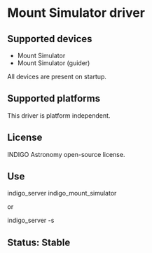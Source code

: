# Mount Simulator driver

## Supported devices

* Mount Simulator
* Mount Simulator (guider)

All devices are present on startup.

## Supported platforms

This driver is platform independent.

## License

INDIGO Astronomy open-source license.

## Use

indigo_server indigo_mount_simulator

or

indigo_server -s

## Status: Stable
